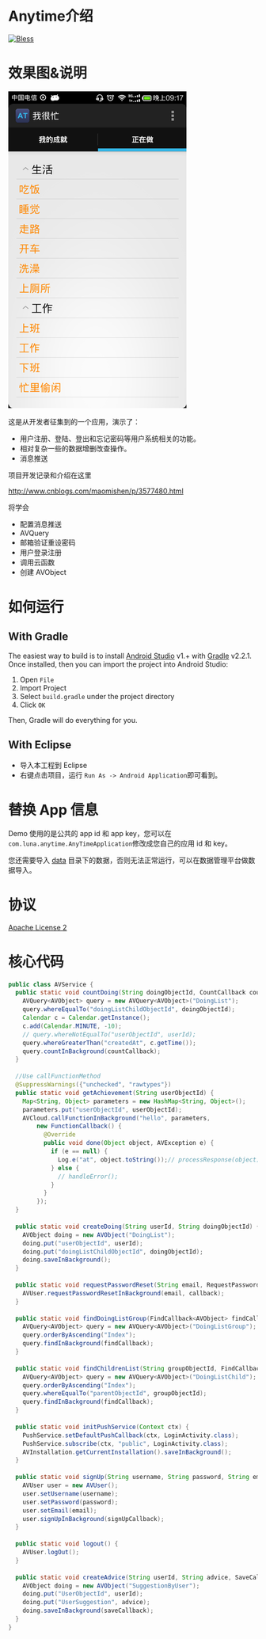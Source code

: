 # Anytime介绍
[![Bless](https://cdn.rawgit.com/LunaGao/BlessYourCodeTag/master/tags/god.svg)](http://lunagao.github.io/BlessYourCodeTag/)

# 效果图&说明

![img](https://raw.githubusercontent.com/lzwjava/plan/master/anytime360.png)

这是从开发者征集到的一个应用，演示了：

* 用户注册、登陆、登出和忘记密码等用户系统相关的功能。
* 相对复杂一些的数据增删改查操作。
* 消息推送

项目开发记录和介绍在这里

http://www.cnblogs.com/maomishen/p/3577480.html

将学会

* 配置消息推送
* AVQuery
* 邮箱验证重设密码
* 用户登录注册
* 调用云函数
* 创建 AVObject

# 如何运行

## With Gradle

The easiest way to build is to install [Android Studio](https://developer.android.com/sdk/index.html) v1.+
with [Gradle](https://www.gradle.org/) v2.2.1.
Once installed, then you can import the project into Android Studio:

1. Open `File`
2. Import Project
3. Select `build.gradle` under the project directory
4. Click `OK`

Then, Gradle will do everything for you.

## With Eclipse

* 导入本工程到 Eclipse
* 右键点击项目，运行 `Run As -> Android Application`即可看到。

# 替换 App 信息

Demo 使用的是公共的 app id 和 app key，您可以在`com.luna.anytime.AnyTimeApplication`修改成您自己的应用 id 和 key。

您还需要导入 [data](./data) 目录下的数据，否则无法正常运行，可以在数据管理平台做数据导入。

# 协议

[Apache License 2](http://www.apache.org/licenses/LICENSE-2.0.html)

# 核心代码

```java
public class AVService {
  public static void countDoing(String doingObjectId, CountCallback countCallback) {
    AVQuery<AVObject> query = new AVQuery<AVObject>("DoingList");
    query.whereEqualTo("doingListChildObjectId", doingObjectId);
    Calendar c = Calendar.getInstance();
    c.add(Calendar.MINUTE, -10);
    // query.whereNotEqualTo("userObjectId", userId);
    query.whereGreaterThan("createdAt", c.getTime());
    query.countInBackground(countCallback);
  }

  //Use callFunctionMethod
  @SuppressWarnings({"unchecked", "rawtypes"})
  public static void getAchievement(String userObjectId) {
    Map<String, Object> parameters = new HashMap<String, Object>();
    parameters.put("userObjectId", userObjectId);
    AVCloud.callFunctionInBackground("hello", parameters,
        new FunctionCallback() {
          @Override
          public void done(Object object, AVException e) {
            if (e == null) {
              Log.e("at", object.toString());// processResponse(object);
            } else {
              // handleError();
            }
          }
        });
  }

  public static void createDoing(String userId, String doingObjectId) {
    AVObject doing = new AVObject("DoingList");
    doing.put("userObjectId", userId);
    doing.put("doingListChildObjectId", doingObjectId);
    doing.saveInBackground();
  }

  public static void requestPasswordReset(String email, RequestPasswordResetCallback callback) {
    AVUser.requestPasswordResetInBackground(email, callback);
  }

  public static void findDoingListGroup(FindCallback<AVObject> findCallback) {
    AVQuery<AVObject> query = new AVQuery<AVObject>("DoingListGroup");
    query.orderByAscending("Index");
    query.findInBackground(findCallback);
  }

  public static void findChildrenList(String groupObjectId, FindCallback<AVObject> findCallback) {
    AVQuery<AVObject> query = new AVQuery<AVObject>("DoingListChild");
    query.orderByAscending("Index");
    query.whereEqualTo("parentObjectId", groupObjectId);
    query.findInBackground(findCallback);
  }

  public static void initPushService(Context ctx) {
    PushService.setDefaultPushCallback(ctx, LoginActivity.class);
    PushService.subscribe(ctx, "public", LoginActivity.class);
    AVInstallation.getCurrentInstallation().saveInBackground();
  }

  public static void signUp(String username, String password, String email, SignUpCallback signUpCallback) {
    AVUser user = new AVUser();
    user.setUsername(username);
    user.setPassword(password);
    user.setEmail(email);
    user.signUpInBackground(signUpCallback);
  }

  public static void logout() {
    AVUser.logOut();
  }

  public static void createAdvice(String userId, String advice, SaveCallback saveCallback) {
    AVObject doing = new AVObject("SuggestionByUser");
    doing.put("UserObjectId", userId);
    doing.put("UserSuggestion", advice);
    doing.saveInBackground(saveCallback);
  }
}

```
